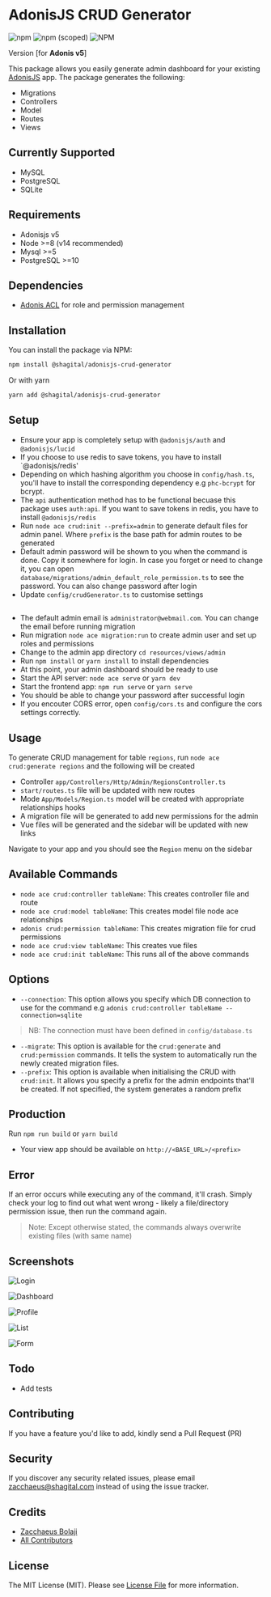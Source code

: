 # AdonisJS CRUD Generator
![npm](https://img.shields.io/npm/dt/@shagital/adonisjs-crud-generator?style=plastic)
![npm (scoped)](https://img.shields.io/npm/v/@shagital/adonisjs-crud-generator)
![NPM](https://img.shields.io/npm/l/@shagital/adonisjs-crud-generator)

Version [for **Adonis v5**]

This package allows you easily generate admin dashboard for your existing [AdonisJS](https://adonisjs.com/) app. The package generates the following:
- Migrations
- Controllers
- Model
- Routes
- Views

## Currently Supported
- MySQL
- PostgreSQL
- SQLite

## Requirements
- Adonisjs v5
- Node >=8 (v14 recommended)
- Mysql >=5
- PostgreSQL >=10

## Dependencies
- [Adonis ACL](https://github.com/@shagital/adonisjs-acl) for role and permission management

## Installation

You can install the package via NPM:
``` bash
npm install @shagital/adonisjs-crud-generator
```
Or with yarn
``` bash
yarn add @shagital/adonisjs-crud-generator
```

## Setup
- Ensure your app is completely setup with `@adonisjs/auth` and `@adonisjs/lucid`
- If you choose to use redis to save tokens, you have to install `@adonisjs/redis'
- Depending on which hashing algorithm you choose in `config/hash.ts`, you'll have to install the corresponding dependency e.g `phc-bcrypt` for bcrypt.
- The `api` authentication method has to be functional becuase this package uses `auth:api`. If you want to save tokens in redis, you have to install `@adonisjs/redis`
- Run `node ace crud:init --prefix=admin` to generate default files for admin panel. Where `prefix` is the base path for admin routes to be generated
- Default admin password will be shown to you when the command is done. Copy it somewhere for login. In case you forget or need to change it, you can open `database/migrations/admin_default_role_permission.ts` to see the password. You can also change password after login
- Update `config/crudGenerator.ts` to customise settings

##
- The default admin email is `administrator@webmail.com`. You can change the email before running migration
- Run migration `node ace migration:run` to create admin user and set up roles and permissions
- Change to the admin app directory `cd resources/views/admin`
- Run `npm install` or `yarn install` to install dependencies
- At this point, your admin dashboard should be ready to use
- Start the API server: `node ace serve` or `yarn dev`
- Start the frontend app: `npm run serve` or `yarn serve`
- You should be able to change your password after successful login
- If you encouter CORS error, open `config/cors.ts` and configure the cors settings correctly.

## Usage
To generate CRUD management for table `regions`, run `node ace crud:generate regions` and the following will be created
- Controller `app/Controllers/Http/Admin/RegionsController.ts`
- `start/routes.ts` file will be updated with new routes
- Mode `App/Models/Region.ts` model will be created with appropriate relationships hooks
- A migration file will be generated to add new permissions for the admin
- Vue files will be generated and the sidebar will be updated with new links

Navigate to your app and you should see the `Region` menu on the sidebar

## Available Commands
- `node ace crud:controller tableName`: This creates controller file and route
- `node ace crud:model tableName`: This creates model file node ace relationships
- `adonis crud:permission tableName`: This creates migration file for crud permissions
- `node ace crud:view tableName`: This creates vue files
- `node ace crud:init tableName`: This runs all of the above commands

## Options
- `--connection`: This option allows you specify which DB connection to use for the command e.g
`adonis crud:controller tableName --connection=sqlite`
>NB: The connection must have been defined in `config/database.ts`

- `--migrate`: This option is available for the `crud:generate` and `crud:permission` commands. It tells the system to automatically run the newly created migration files.
- `--prefix`: This option is available when initialising the CRUD with `crud:init`. It allows you specify a prefix for the admin endpoints that'll be created. If not specified, the system generates a random prefix

## Production
Run `npm run build` or `yarn build`
- Your view app should be available on `http://<BASE_URL>/<prefix>`

## Error
If an error occurs while executing any of the command, it'll crash. Simply check your log to find out what went wrong - likely a file/directory permission issue, then run the command again.
>Note: Except otherwise stated, the commands always overwrite existing files (with same name)

## Screenshots
![Login](screenshots/1.png)

![Dashboard](screenshots/2.png)

![Profile](screenshots/3.png)

![List](screenshots/4.png)

![Form](screenshots/5.png)

## Todo
- Add tests

## Contributing
If you have a feature you'd like to add, kindly send a Pull Request (PR)

## Security
If you discover any security related issues, please email [zacchaeus@shagital.com](mailto:zacchaeus@shagital.com) instead of using the issue tracker.

## Credits
- [Zacchaeus Bolaji](https://github.com/djunehor)
- [All Contributors](../../contributors)

## License
The MIT License (MIT). Please see [License File](LICENSE.md) for more information.
